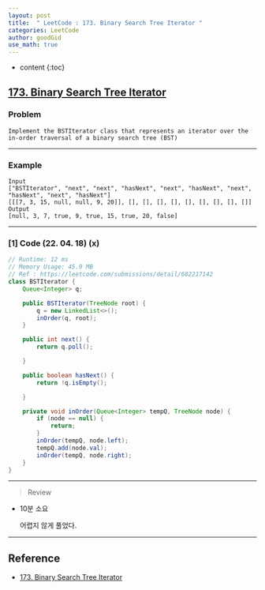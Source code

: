 ```yaml
---
layout: post
title:  " LeetCode : 173. Binary Search Tree Iterator "
categories: LeetCode
author: goodGid
use_math: true
---
```

* content
{:toc}

## [173. Binary Search Tree Iterator](https://leetcode.com/problems/binary-search-tree-iterator)

### Problem

```
Implement the BSTIterator class that represents an iterator over the in-order traversal of a binary search tree (BST)
```


---

### Example

```
Input
["BSTIterator", "next", "next", "hasNext", "next", "hasNext", "next", "hasNext", "next", "hasNext"]
[[[7, 3, 15, null, null, 9, 20]], [], [], [], [], [], [], [], [], []]
Output
[null, 3, 7, true, 9, true, 15, true, 20, false]
```

---

### [1] Code (22. 04. 18) (x)

``` java
// Runtime: 12 ms
// Memory Usage: 45.9 MB
// Ref : https://leetcode.com/submissions/detail/682217142
class BSTIterator {
    Queue<Integer> q;

    public BSTIterator(TreeNode root) {
        q = new LinkedList<>();
        inOrder(q, root);
    }

    public int next() {
        return q.poll();

    }

    public boolean hasNext() {
        return !q.isEmpty();

    }

    private void inOrder(Queue<Integer> tempQ, TreeNode node) {
        if (node == null) {
            return;
        }
        inOrder(tempQ, node.left);
        tempQ.add(node.val);
        inOrder(tempQ, node.right);
    }
}
```

---

> Review

* 10분 소요

  어렵지 않게 풀었다.

---

## Reference

* [173. Binary Search Tree Iterator](https://leetcode.com/problems/binary-search-tree-iterator)